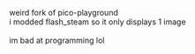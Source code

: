 weird fork of pico-playground <br />
i modded flash_steam so it only displays 1 image <br />                                  
im bad at programming lol
